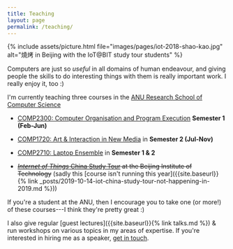 ```yaml
---
title: Teaching
layout: page
permalink: /teaching/
---
```


{% include assets/picture.html file="images/pages/iot-2018-shao-kao.jpg" alt="燒烤 in Beijing with the IoT@BIT study tour students" %}

Computers are just so _useful_ in all domains of human endeavour, and giving
people the skills to do interesting things with them is really important work. I
really enjoy it, too :)

I'm currently teaching three courses in the [ANU Research School of Computer
Science](https://cs.anu.edu.au/courses/comp2300/)

- [COMP2300: Computer Organisation and Program
  Execution](https://cs.anu.edu.au/courses/comp2300/) **Semester 1 (Feb-Jun)**

- [COMP1720: Art & Interaction in New
  Media](https://cs.anu.edu.au/courses/comp1720/) in **Semester 2 (Jul-Nov)**

- [COMP2710: Laptop
  Ensemble](https://cs.anu.edu.au/code-creativity-culture/lens/) in **Semester 1
  & 2**

- ~~[_Internet of Things_ China Study
  Tour](https://cs.anu.edu.au/courses/china-study-tour/) at the Beijing
  Institute of Technology~~ (sadly this [course isn't running this
  year]({{site.baseurl}}{% link
  _posts/2019-10-14-iot-china-study-tour-not-happening-in-2019.md %}))

If you're a student at the ANU, then I encourage you to take one (or more!) of
these courses---I think they're pretty great :)

I also give regular [guest lectures]({{site.baseurl}}{% link talks.md %}) &
run workshops on various topics in my areas of expertise. If you're interested
in hiring me as a speaker, [get in touch](mailto:ben.swift@anu.edu.au).
